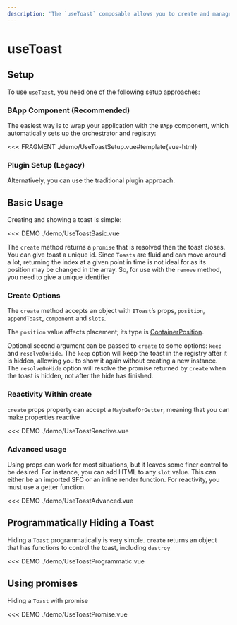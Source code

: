 ```yaml
---
description: 'The `useToast` composable allows you to create and manage toasts programmatically from anywhere in your application. It provides a simple API to show toast messages without needing to declare toast components in your templates.'
---
```


# useToast

<PageHeader />

## Setup

To use `useToast`, you need one of the following setup approaches:

### BApp Component (Recommended)

The easiest way is to wrap your application with the `BApp` component, which automatically sets up the orchestrator and registry:

<<< FRAGMENT ./demo/UseToastSetup.vue#template{vue-html}

### Plugin Setup (Legacy)

Alternatively, you can use the traditional plugin approach.

<UsePluginAlert />

## Basic Usage

Creating and showing a toast is simple:

<<< DEMO ./demo/UseToastBasic.vue

The `create` method returns a `promise` that is resolved then the toast closes. You can give toast a unique id. Since `Toasts` are fluid and can move around a lot, returning the index at a given point in time is not ideal for as its position may be changed in the array. So, for use with the `remove` method, you need to give a unique identifier

### Create Options

The `create` method accepts an object with `BToast`’s props, `position`, `appendToast`, `component` and `slots`.

The `position` value affects placement; its type is [ContainerPosition](/docs/types#containerposition).

Optional second argument can be passed to `create` to some options: `keep` and `resolveOnHide`. The `keep` option will keep the toast in the registry after it is hidden, allowing you to show it again without creating a new instance. The `resolveOnHide` option will resolve the promise returned by `create` when the toast is hidden, not after the hide has finished.

### Reactivity Within create

`create` props property can accept a `MaybeRefOrGetter`, meaning that you can make properties reactive

<<< DEMO ./demo/UseToastReactive.vue

### Advanced usage

Using props can work for most situations, but it leaves some finer control to be desired. For instance, you can add HTML to any `slot` value. This can either be an imported SFC or an inline render function. For reactivity, you must use a getter function.

<<< DEMO ./demo/UseToastAdvanced.vue

## Programmatically Hiding a Toast

Hiding a `Toast` programmatically is very simple. `create` returns an object that has functions to control the toast, including `destroy`

<<< DEMO ./demo/UseToastProgrammatic.vue

## Using promises

Hiding a `Toast` with promise

<<< DEMO ./demo/UseToastPromise.vue
